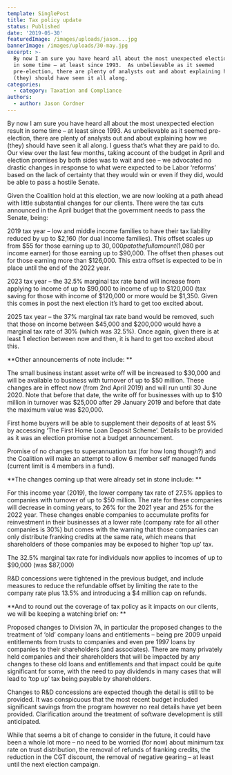 ```yaml
---
template: SinglePost
title: Tax policy update
status: Published
date: '2019-05-30'
featuredImage: /images/uploads/jason...jpg
bannerImage: /images/uploads/30-may.jpg
excerpt: >-
  By now I am sure you have heard all about the most unexpected election result
  in some time – at least since 1993.  As unbelievable as it seemed
  pre-election, there are plenty of analysts out and about explaining how we
  (they) should have seen it all along.  
categories:
  - category: Taxation and Compliance
authors:
  - author: Jason Cordner
---
```

By now I am sure you have heard all about the most unexpected election result in some time – at least since 1993.  As unbelievable as it seemed pre-election, there are plenty of analysts out and about explaining how we (they) should have seen it all along.  I guess that’s what they are paid to do.  Our view over the last few months, taking account of the budget in April and election promises by both sides was to wait and see – we advocated no drastic changes in response to what were expected to be Labor ‘reforms’ based on the lack of certainty that they would win or even if they did, would be able to pass a hostile Senate.



Given the Coalition hold at this election, we are now looking at a path ahead with little substantial changes for our clients.  There were the tax cuts announced in the April budget that the government needs to pass the Senate, being:



2019 tax year – low and middle income families to have their tax liability reduced by up to $2,160 (for dual income families).  This offset scales up from $55 for those earning up to $30,000 pa to the full amount ($1,080 per income earner) for those earning up to $90,000.  The offset then phases out for those earning more than $126,000.  This extra offset is expected to be in place until the end of the 2022 year.



2023 tax year – the 32.5% marginal tax rate band will increase from applying to income of up to $90,000 to income of up to $120,000 (tax saving for those with income of $120,000 or more would be $1,350.  Given this comes in post the next election it’s hard to get too excited about.



2025 tax year – the 37% marginal tax rate band would be removed, such that those on income between $45,000 and $200,000 would have a marginal tax rate of 30% (which was 32.5%).  Once again, given there is at least 1 election between now and then, it is hard to get too excited about this.



**Other announcements of note include:**



The small business instant asset write off will be increased to $30,000 and will be available to business with turnover of up to $50 million.  These changes are in effect now (from 2nd April 2019) and will run until 30 June 2020.  Note that before that date, the write off for businesses with up to $10 million in turnover was $25,000 after 29 January 2019 and before that date the maximum value was $20,000.



First home buyers will be able to supplement their deposits of at least 5% by accessing ‘The First Home Loan Deposit Scheme’.  Details to be provided as it was an election promise not a budget announcement.



Promise of no changes to superannuation tax (for how long though?) and the Coalition will make an attempt to allow 6 member self managed funds (current limit is 4 members in a fund).



**The changes coming up that were already set in stone include:**



For this income year (2019), the lower company tax rate of 27.5% applies to companies with turnover of up to $50 million.  The rate for these companies will decrease in coming years, to 26% for the 2021 year and 25% for the 2022 year.  These changes enable companies to accumulate profits for reinvestment in their businesses at a lower rate (company rate for all other companies is 30%) but comes with the warning that those companies can only distribute franking credits at the same rate, which means that shareholders of those companies may be exposed to higher ‘top up’ tax. 



The 32.5% marginal tax rate for individuals now applies to incomes of up to $90,000 (was $87,000)



R&D concessions were tightened in the previous budget, and include measures to reduce the refundable offset by limiting the rate to the company rate plus 13.5% and introducing a $4 million cap on refunds.   



**And to round out the coverage of tax policy as it impacts on our clients, we will be keeping a watching brief on:**



Proposed changes to Division 7A, in particular the proposed changes to the treatment of ‘old’ company loans and entitlements – being pre 2009 unpaid entitlements from trusts to companies and even pre 1997 loans by companies to their shareholders (and associates).  There are many privately held companies and their shareholders that will be impacted by any changes to these old loans and entitlements and that impact could be quite significant for some, with the need to pay dividends in many cases that will lead to ‘top up’ tax being payable by shareholders.



Changes to R&D concessions are expected though the detail is still to be provided.  It was conspicuous that the most recent budget included significant savings from the program however no real details have yet been provided.  Clarification around the treatment of software development is still anticipated.



While that seems a bit of change to consider in the future, it could have been a whole lot more – no need to be worried (for now) about minimum tax rate on trust distribution, the removal of refunds of franking credits, the reduction in the CGT discount, the removal of negative gearing – at least until the next election campaign.
